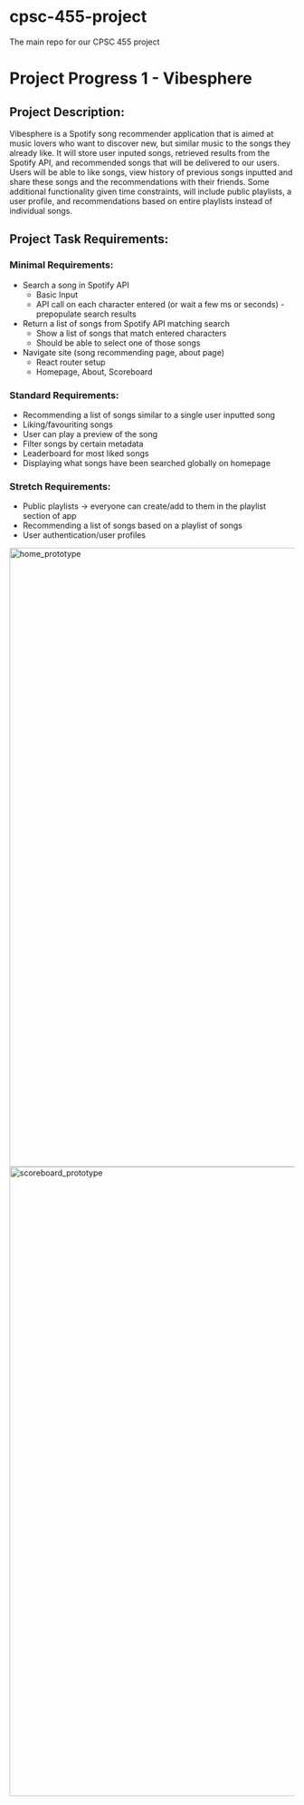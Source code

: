 # cpsc-455-project
The main repo for our CPSC 455 project

# Project Progress 1 - Vibesphere

## Project Description:
Vibesphere is a Spotify song recommender application that is aimed at music lovers who want to discover new, but similar music to the songs they already like. It will store user inputed songs, retrieved results from the Spotify API, and recommended songs that will be delivered to our users. Users will be able to like songs, view history of previous songs inputted and share these songs and the recommendations with their friends. Some additional functionality given time constraints, will include public playlists, a user profile, and recommendations based on entire playlists instead of individual songs.

## Project Task Requirements:
### Minimal Requirements:
- Search a song in Spotify API
  - Basic Input
  - API call on each character entered (or wait a few ms or seconds) - prepopulate search results
- Return a list of songs from Spotify API matching search
  - Show a list of songs that match entered characters
  - Should be able to select one of those songs
- Navigate site (song recommending page, about page)
  - React router setup
  - Homepage, About, Scoreboard

### Standard Requirements:
- Recommending a list of songs similar to a single user inputted song
- Liking/favouriting songs
- User can play a preview of the song
- Filter songs by certain metadata
- Leaderboard for most liked songs
- Displaying what songs have been searched globally on homepage

### Stretch Requirements:
- Public playlists -> everyone can create/add to them in the playlist section of app
- Recommending a list of songs based on a playlist of songs
- User authentication/user profiles

<img width="1092" alt="home_prototype" src="https://github.com/KDhieb/cpsc-455-project/assets/75541965/08ce75ca-b5b8-479e-a69f-5b3cd86baf0b">
<img width="1110" alt="scoreboard_prototype" src="https://github.com/KDhieb/cpsc-455-project/assets/75541965/81c6d252-2cd0-47f8-8740-78e00a38d212">
